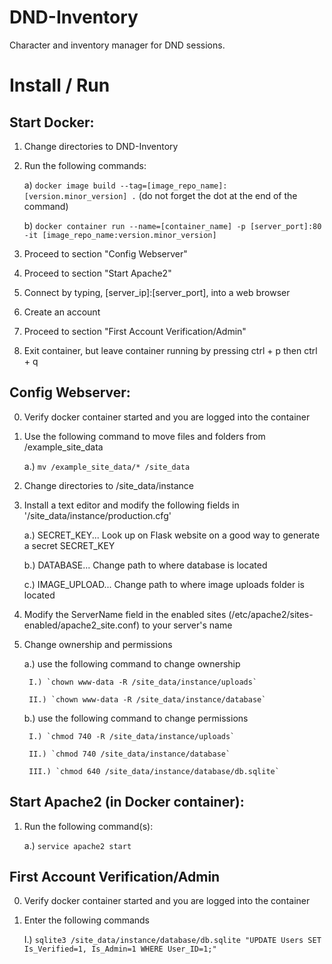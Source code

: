 # DND-Inventory
Character and inventory manager for DND sessions.

# Install / Run
## Start Docker:
1. Change directories to DND-Inventory
2. Run the following commands:

	a) `docker image build --tag=[image_repo_name]:[version.minor_version] .` (do not forget the dot at the end of the command)

	b) `docker container run --name=[container_name] -p [server_port]:80 -it [image_repo_name:version.minor_version]`

3. Proceed to section "Config Webserver"
4. Proceed to section "Start Apache2"
5. Connect by typing, [server_ip]:[server_port], into a web browser
6. Create an account
7. Proceed to section "First Account Verification/Admin"
8. Exit container, but leave container running by pressing ctrl + p then ctrl + q

## Config Webserver:
0. Verify docker container started and you are logged into the container
1. Use the following command to move files and folders from /example_site_data

	a.) `mv /example_site_data/* /site_data`

2. Change directories to /site_data/instance
3. Install a text editor and modify the following fields in '/site_data/instance/production.cfg'

	a.) SECRET_KEY... Look up on Flask website on a good way to generate a secret SECRET_KEY
	
	b.) DATABASE... Change path to where database is located 
	
	c.) IMAGE_UPLOAD... Change path to where image uploads folder is located

4. Modify the ServerName field in the enabled sites (/etc/apache2/sites-enabled/apache2_site.conf) to your server's name
5. Change ownership and permissions

	a.) use the following command to change ownership
	
		I.) `chown www-data -R /site_data/instance/uploads`
		
		II.) `chown www-data -R /site_data/instance/database`
		
	b.) use the following command to change permissions
	
		I.) `chmod 740 -R /site_data/instance/uploads`
		
		II.) `chmod 740 /site_data/instance/database`
		
		III.) `chmod 640 /site_data/instance/database/db.sqlite`

## Start Apache2 (in Docker container):
1. Run the following command(s):

	a.) `service apache2 start`

## First Account Verification/Admin
0. Verify docker container started and you are logged into the container
1. Enter the following commands

	I.) `sqlite3 /site_data/instance/database/db.sqlite "UPDATE Users SET Is_Verified=1, Is_Admin=1 WHERE User_ID=1;"`

